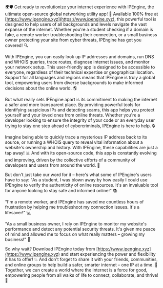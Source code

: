 🌍🛡️ Get ready to revolutionize your internet experience with IPEngine, the ultimate open-source global networking utility app! 🚀 Available 100% free at [https://www.ipengine.xyz](https://www.ipengine.xyz), this powerful tool is designed to help users of all backgrounds and levels navigate the vast expanse of the internet. Whether you're a student checking if a domain is fake, a remote worker troubleshooting their connection, or a small business owner protecting your site from cyber threats, IPEngine has got you covered! 🔍

With IPEngine, you can easily look up IP addresses and domains, run DNS and WHOIS queries, trace routes, diagnose internet issues, and monitor your network setup. This user-friendly app is designed to be accessible to everyone, regardless of their technical expertise or geographical location. Support for all languages and regions means that IPEngine is truly a global tool, empowering users from diverse backgrounds to make informed decisions about the online world. 🌎

But what really sets IPEngine apart is its commitment to making the internet a safer and more transparent place. By providing powerful tools for identifying suspicious IPs and detecting scams, this app helps you protect yourself and your loved ones from online threats. Whether you're a developer looking to ensure the integrity of your code or an everyday user trying to stay one step ahead of cybercriminals, IPEngine is here to help. 🔒

Imagine being able to quickly trace a mysterious IP address back to its source, or running a WHOIS query to reveal vital information about a website's ownership and history. With IPEngine, these capabilities are just a tap away! 📊 And with its open-source code, this app is constantly evolving and improving, driven by the collective efforts of a community of developers and users from around the world. 👥

But don't just take our word for it – here's what some of IPEngine's users have to say: "As a student, I was blown away by how easily I could use IPEngine to verify the authenticity of online resources. It's an invaluable tool for anyone looking to stay safe and informed online!" 📚

"I'm a remote worker, and IPEngine has saved me countless hours of frustration by helping me troubleshoot my connection issues. It's a lifesaver!" 💻

"As a small business owner, I rely on IPEngine to monitor my website's performance and detect any potential security threats. It's given me peace of mind and allowed me to focus on what really matters – growing my business!" 🚀

So why wait? Download IPEngine today from [https://www.ipengine.xyz](https://www.ipengine.xyz) and start experiencing the power and flexibility it has to offer! 💥 And don't forget to share it with your friends, communities, and online groups to help build a safer, smarter internet – one IP at a time. 🌟 Together, we can create a world where the internet is a force for good, empowering people from all walks of life to connect, collaborate, and thrive! 🌈